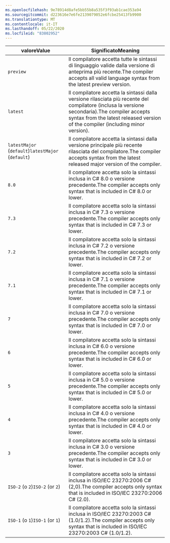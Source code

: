 ```yaml
---
ms.openlocfilehash: 9e78914d8afe5bb55b8a535f3f93ab1cae353a94
ms.sourcegitcommit: d223616e7e6fe2139079052e6fcbe25413fb9900
ms.translationtype: MT
ms.contentlocale: it-IT
ms.lasthandoff: 05/22/2020
ms.locfileid: "83802952"
---
```

| <span data-ttu-id="acfd8-101">valore</span><span class="sxs-lookup"><span data-stu-id="acfd8-101">Value</span></span>                     | <span data-ttu-id="acfd8-102">Significato</span><span class="sxs-lookup"><span data-stu-id="acfd8-102">Meaning</span></span>                                                                                                 |
|---------------------------|---------------------------------------------------------------------------------------------------------|
| `preview`                 | <span data-ttu-id="acfd8-103">Il compilatore accetta tutte le sintassi di linguaggio valide dalla versione di anteprima più recente.</span><span class="sxs-lookup"><span data-stu-id="acfd8-103">The compiler accepts all valid language syntax from the latest preview version.</span></span>                         |
| `latest`                  | <span data-ttu-id="acfd8-104">Il compilatore accetta la sintassi dalla versione rilasciata più recente del compilatore (inclusa la versione secondaria).</span><span class="sxs-lookup"><span data-stu-id="acfd8-104">The compiler accepts syntax from the latest released version of the compiler (including minor version).</span></span> |
| <span data-ttu-id="acfd8-105">`latestMajor` (`default`)</span><span class="sxs-lookup"><span data-stu-id="acfd8-105">`latestMajor` (`default`)</span></span> | <span data-ttu-id="acfd8-106">Il compilatore accetta la sintassi dalla versione principale più recente rilasciata del compilatore.</span><span class="sxs-lookup"><span data-stu-id="acfd8-106">The compiler accepts syntax from the latest released major version of the compiler.</span></span>                     |
| `8.0`                     | <span data-ttu-id="acfd8-107">Il compilatore accetta solo la sintassi inclusa in C# 8.0 o versione precedente.</span><span class="sxs-lookup"><span data-stu-id="acfd8-107">The compiler accepts only syntax that is included in C# 8.0 or lower.</span></span>                                   |
| `7.3`                     | <span data-ttu-id="acfd8-108">Il compilatore accetta solo la sintassi inclusa in C# 7.3 o versione precedente.</span><span class="sxs-lookup"><span data-stu-id="acfd8-108">The compiler accepts only syntax that is included in C# 7.3 or lower.</span></span>                                   |
| `7.2`                     | <span data-ttu-id="acfd8-109">Il compilatore accetta solo la sintassi inclusa in C# 7.2 o versione precedente.</span><span class="sxs-lookup"><span data-stu-id="acfd8-109">The compiler accepts only syntax that is included in C# 7.2 or lower.</span></span>                                   |
| `7.1`                     | <span data-ttu-id="acfd8-110">Il compilatore accetta solo la sintassi inclusa in C# 7.1 o versione precedente.</span><span class="sxs-lookup"><span data-stu-id="acfd8-110">The compiler accepts only syntax that is included in C# 7.1 or lower.</span></span>                                   |
| `7`                       | <span data-ttu-id="acfd8-111">Il compilatore accetta solo la sintassi inclusa in C# 7.0 o versione precedente.</span><span class="sxs-lookup"><span data-stu-id="acfd8-111">The compiler accepts only syntax that is included in C# 7.0 or lower.</span></span>                                   |
| `6`                       | <span data-ttu-id="acfd8-112">Il compilatore accetta solo la sintassi inclusa in C# 6.0 o versione precedente.</span><span class="sxs-lookup"><span data-stu-id="acfd8-112">The compiler accepts only syntax that is included in C# 6.0 or lower.</span></span>                                   |
| `5`                       | <span data-ttu-id="acfd8-113">Il compilatore accetta solo la sintassi inclusa in C# 5.0 o versione precedente.</span><span class="sxs-lookup"><span data-stu-id="acfd8-113">The compiler accepts only syntax that is included in C# 5.0 or lower.</span></span>                                   |
| `4`                       | <span data-ttu-id="acfd8-114">Il compilatore accetta solo la sintassi inclusa in C# 4.0 o versione precedente.</span><span class="sxs-lookup"><span data-stu-id="acfd8-114">The compiler accepts only syntax that is included in C# 4.0 or lower.</span></span>                                   |
| `3`                       | <span data-ttu-id="acfd8-115">Il compilatore accetta solo la sintassi inclusa in C# 3.0 o versione precedente.</span><span class="sxs-lookup"><span data-stu-id="acfd8-115">The compiler accepts only syntax that is included in C# 3.0 or lower.</span></span>                                   |
| <span data-ttu-id="acfd8-116">`ISO-2` (o `2`)</span><span class="sxs-lookup"><span data-stu-id="acfd8-116">`ISO-2` (or `2`)</span></span>          | <span data-ttu-id="acfd8-117">Il compilatore accetta solo la sintassi inclusa in ISO/IEC 23270:2006 C# (2,0).</span><span class="sxs-lookup"><span data-stu-id="acfd8-117">The compiler accepts only syntax that is included in ISO/IEC 23270:2006 C# (2.0).</span></span>                       |
| <span data-ttu-id="acfd8-118">`ISO-1` (o `1`)</span><span class="sxs-lookup"><span data-stu-id="acfd8-118">`ISO-1` (or `1`)</span></span>          | <span data-ttu-id="acfd8-119">Il compilatore accetta solo la sintassi inclusa in ISO/IEC 23270:2003 C# (1.0/1.2).</span><span class="sxs-lookup"><span data-stu-id="acfd8-119">The compiler accepts only syntax that is included in ISO/IEC 23270:2003 C# (1.0/1.2).</span></span>                   |

